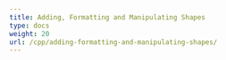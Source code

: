 ```yaml
---
title: Adding, Formatting and Manipulating Shapes
type: docs
weight: 20
url: /cpp/adding-formatting-and-manipulating-shapes/
---
```



